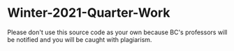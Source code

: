 # Winter-2021-Quarter-Work

Please don't use this source code as your own because BC's professors will be notified and you will be caught with plagiarism.
